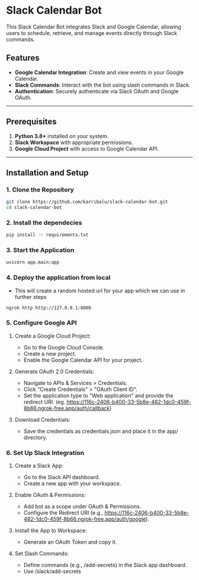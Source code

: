# Slack Calendar Bot

This Slack Calendar Bot integrates Slack and Google Calendar, allowing users to schedule, retrieve, and manage events directly through Slack commands.

## Features

- **Google Calendar Integration**: Create and view events in your Google Calendar.
- **Slack Commands**: Interact with the bot using slash commands in Slack.
- **Authentication**: Securely authenticate via Slack OAuth and Google OAuth.

---

## Prerequisites

1. **Python 3.8+** installed on your system.
2. **Slack Workspace** with appropriate permissions.
3. **Google Cloud Project** with access to Google Calendar API.

---

## Installation and Setup

### 1. Clone the Repository

```bash
git clone https://github.com/karribalu/slack-calendar-bot.git
cd slack-calendar-bot
```

### 2. Install the dependecies

```bash
pip install -r requirements.txt
```

### 3. Start the Application

```bash
uvicorn app.main:app
```

### 4. Deploy the application from local

- This will create a random hosted url for your app which we can use in further steps

```bash
ngrok http http://127.0.0.1:8000
```

### 5. Configure Google API

1. Create a Google Cloud Project:

   - Go to the Google Cloud Console.
   - Create a new project.
   - Enable the Google Calendar API for your project.

2. Generate OAuth 2.0 Credentials:

   - Navigate to APIs & Services > Credentials.
   - Click "Create Credentials" > "OAuth Client ID".
   - Set the application type to "Web application" and provide the redirect URI. (eg. https://116c-2406-b400-33-5b8e-482-1dc0-459f-8b66.ngrok-free.app/auth/callback)

3. Download Credentials:
   - Save the credentials as credentials.json and place it in the app/ directory.

### 6. Set Up Slack Integration

1. Create a Slack App:

   - Go to the Slack API dashboard.
   - Create a new app with your workspace.

2. Enable OAuth & Permissions:
   - Add bot as a scope under OAuth & Permissions.
   - Configure the Redirect URI (e.g., https://116c-2406-b400-33-5b8e-482-1dc0-459f-8b66.ngrok-free.app/auth/google).

3. Install the App to Workspace:
   - Generate an OAuth Token and copy it.
4. Set Slash Commands:
   - Define commands (e.g., /add-secrets) in the Slack app dashboard.
   - Use <your-host>/slack/add-secrets
